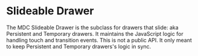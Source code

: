 # Slideable Drawer

The MDC Slideable Drawer is the subclass for drawers that slide: aka Persistent and Temporary drawers.
It maintains the JavaScript logic for handling touch and transition events. This is not a public API.
It only meant to keep Persistent and Temporary drawers's logic in sync.